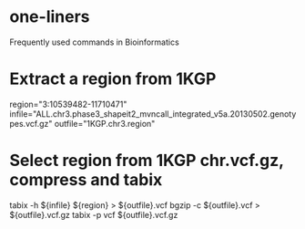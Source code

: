 # one-liners
Frequently used commands in Bioinformatics

# Extract a region from 1KGP
region="3:10539482-11710471"
infile="ALL.chr3.phase3_shapeit2_mvncall_integrated_v5a.20130502.genotypes.vcf.gz"
outfile="1KGP.chr3.region"

# Select region from 1KGP chr.vcf.gz, compress and tabix
tabix -h ${infile} ${region} > ${outfile}.vcf
bgzip -c ${outfile}.vcf > ${outfile}.vcf.gz
tabix -p vcf ${outfile}.vcf.gz
